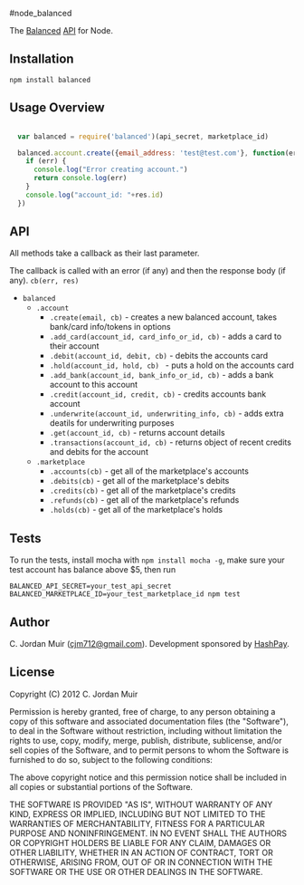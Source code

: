 #node_balanced

The [Balanced](https://balancedpaymnets.com/) [API](https://balancedpayments.com/docs/api) for Node.

## Installation

`npm install balanced`

## Usage Overview
```javascript

  var balanced = require('balanced')(api_secret, marketplace_id)

  balanced.account.create({email_address: 'test@test.com'}, function(err, res){
    if (err) {
      console.log("Error creating account.")
      return console.log(err)
    }
    console.log("account_id: "+res.id)
  })

```

## API

All methods take a callback as their last parameter. 

The callback is called with an error (if any) and then the response body (if any). `cb(err, res)`

* `balanced`
  * `.account`
      * `.create(email, cb)` - creates a new balanced account, takes bank/card info/tokens in options
      * `.add_card(account_id, card_info_or_id, cb)` - adds a card to their account
      * `.debit(account_id, debit, cb)` - debits the accounts card
      * `.hold(account_id, hold, cb) ` - puts a hold on the accounts card
      * `.add_bank(account_id, bank_info_or_id, cb)` - adds a bank account to this account
      * `.credit(account_id, credit, cb)` - credits accounts bank account
      * `.underwrite(account_id, underwriting_info, cb)` - adds extra deatils for underwriting purposes
      * `.get(account_id, cb)` - returns account details
      * `.transactions(account_id, cb)` - returns object of recent credits and debits for the account
  * `.marketplace`
      * `.accounts(cb)` - get all of the marketplace's accounts
      * `.debits(cb)` - get all of the marketplace's debits
      * `.credits(cb)` - get all of the marketplace's credits
      * `.refunds(cb)` - get all of the marketplace's refunds
      * `.holds(cb)` - get all of the marketplace's holds

## Tests

To run the tests, install mocha with `npm install mocha -g`, make sure your test account has balance above $5, then run

`BALANCED_API_SECRET=your_test_api_secret BALANCED_MARKETPLACE_ID=your_test_marketplace_id npm test`

## Author

C. Jordan Muir (cjm712@gmail.com). Development sponsored by [HashPay](https://hashpay.com/).

## License

Copyright (C) 2012 C. Jordan Muir

Permission is hereby granted, free of charge, to any person obtaining a copy
of this software and associated documentation files (the "Software"), to deal
in the Software without restriction, including without limitation the rights
to use, copy, modify, merge, publish, distribute, sublicense, and/or sell
copies of the Software, and to permit persons to whom the Software is
furnished to do so, subject to the following conditions:

The above copyright notice and this permission notice shall be included in
all copies or substantial portions of the Software.

THE SOFTWARE IS PROVIDED "AS IS", WITHOUT WARRANTY OF ANY KIND, EXPRESS OR
IMPLIED, INCLUDING BUT NOT LIMITED TO THE WARRANTIES OF MERCHANTABILITY,
FITNESS FOR A PARTICULAR PURPOSE AND NONINFRINGEMENT. IN NO EVENT SHALL THE
AUTHORS OR COPYRIGHT HOLDERS BE LIABLE FOR ANY CLAIM, DAMAGES OR OTHER
LIABILITY, WHETHER IN AN ACTION OF CONTRACT, TORT OR OTHERWISE, ARISING FROM,
OUT OF OR IN CONNECTION WITH THE SOFTWARE OR THE USE OR OTHER DEALINGS IN
THE SOFTWARE.